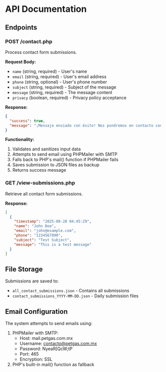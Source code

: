 # API Documentation

## Endpoints

### POST /contact.php
Process contact form submissions.

**Request Body:**
- `name` (string, required) - User's name
- `email` (string, required) - User's email address
- `phone` (string, optional) - User's phone number
- `subject` (string, required) - Subject of the message
- `message` (string, required) - The message content
- `privacy` (boolean, required) - Privacy policy acceptance

**Response:**
```json
{
  "success": true,
  "message": "¡Mensaje enviado con éxito! Nos pondremos en contacto contigo pronto."
}
```

**Functionality:**
1. Validates and sanitizes input data
2. Attempts to send email using PHPMailer with SMTP
3. Falls back to PHP's mail() function if PHPMailer fails
4. Saves submission to JSON files as backup
5. Returns success message

### GET /view-submissions.php
Retrieve all contact form submissions.

**Response:**
```json
[
  {
    "timestamp": "2025-08-28 04:45:29",
    "name": "John Doe",
    "email": "john@example.com",
    "phone": "1234567890",
    "subject": "Test Subject",
    "message": "This is a test message"
  }
]
```

## File Storage

Submissions are saved to:
- `all_contact_submissions.json` - Contains all submissions
- `contact_submissions_YYYY-MM-DD.json` - Daily submission files

## Email Configuration

The system attempts to send emails using:
1. PHPMailer with SMTP:
   - Host: mail.petgas.com.mx
   - Username: contacto@petgas.com.mx
   - Password: NyeaR[QcW;tP
   - Port: 465
   - Encryption: SSL
2. PHP's built-in mail() function as fallback